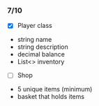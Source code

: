### 7/10 ###
- [x] Player class
- string name
- string description
- decimal balance
- List<> inventory

- [ ] Shop
- 5 unique items (minimum)
- basket that holds items
